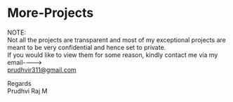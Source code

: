 # More-Projects
NOTE: <br>
Not all the projects are transparent and most of my exceptional projects are meant to be very confidential and hence set to private. <br>
If you would like to view them for some reason, kindly contact me via my email----> <br>
prudhvir311@gmail.com

Regards<br>
Prudhvi Raj M
